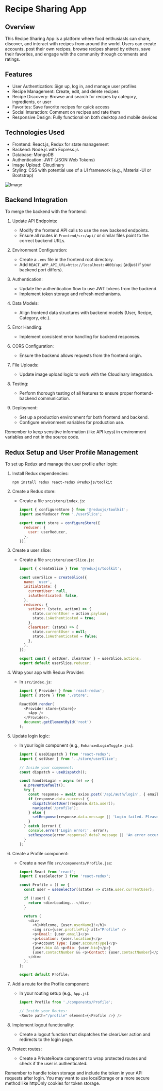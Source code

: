 
# Recipe Sharing App

## Overview
This Recipe Sharing App is a platform where food enthusiasts can share, discover, and interact with recipes from around the world. Users can create accounts, post their own recipes, browse recipes shared by others, save their favorites, and engage with the community through comments and ratings.

## Features
- User Authentication: Sign up, log in, and manage user profiles
- Recipe Management: Create, edit, and delete recipes
- Recipe Discovery: Browse and search for recipes by category, ingredients, or user
- Favorites: Save favorite recipes for quick access
- Social Interaction: Comment on recipes and rate them
- Responsive Design: Fully functional on both desktop and mobile devices

## Technologies Used
- Frontend: React.js, Redux for state management
- Backend: Node.js with Express.js
- Database: MongoDB
- Authentication: JWT (JSON Web Tokens)
- Image Upload: Cloudinary
- Styling: CSS with potential use of a UI framework (e.g., Material-UI or Bootstrap)

![Image](image.png)








## Backend Integration

To merge the backend with the frontend:

1. Update API Endpoints:
   - Modify the frontend API calls to use the new backend endpoints.
   - Ensure all routes in `Frontend/src/api/` or similar files point to the correct backend URLs.

2. Environment Configuration:
   - Create a `.env` file in the frontend root directory.
   - Add `REACT_APP_API_URL=http://localhost:4000/api` (adjust if your backend port differs).

3. Authentication:
   - Update the authentication flow to use JWT tokens from the backend.
   - Implement token storage and refresh mechanisms.

4. Data Models:
   - Align frontend data structures with backend models (User, Recipe, Category, etc.).

5. Error Handling:
   - Implement consistent error handling for backend responses.

6. CORS Configuration:
   - Ensure the backend allows requests from the frontend origin.

7. File Uploads:
   - Update image upload logic to work with the Cloudinary integration.

8. Testing:
   - Perform thorough testing of all features to ensure proper frontend-backend communication.

9. Deployment:
   - Set up a production environment for both frontend and backend.
   - Configure environment variables for production use.

Remember to keep sensitive information (like API keys) in environment variables and not in the source code.




## Redux Setup and User Profile Management

To set up Redux and manage the user profile after login:

1. Install Redux dependencies:
   ```
   npm install redux react-redux @reduxjs/toolkit
   ```

2. Create a Redux store:
   - Create a file `src/store/index.js`:
     ```javascript
     import { configureStore } from '@reduxjs/toolkit';
     import userReducer from './userSlice';

     export const store = configureStore({
       reducer: {
         user: userReducer,
       },
     });
     ```

3. Create a user slice:
   - Create a file `src/store/userSlice.js`:
     ```javascript
     import { createSlice } from '@reduxjs/toolkit';

     const userSlice = createSlice({
       name: 'user',
       initialState: {
         currentUser: null,
         isAuthenticated: false,
       },
       reducers: {
         setUser: (state, action) => {
           state.currentUser = action.payload;
           state.isAuthenticated = true;
         },
         clearUser: (state) => {
           state.currentUser = null;
           state.isAuthenticated = false;
         },
       },
     });

     export const { setUser, clearUser } = userSlice.actions;
     export default userSlice.reducer;
     ```

4. Wrap your app with Redux Provider:
   - In `src/index.js`:
     ```javascript
     import { Provider } from 'react-redux';
     import { store } from './store';

     ReactDOM.render(
       <Provider store={store}>
         <App />
       </Provider>,
       document.getElementById('root')
     );
     ```

5. Update login logic:
   - In your login component (e.g., `EnhancedLoginToggle.jsx`):
     ```javascript
     import { useDispatch } from 'react-redux';
     import { setUser } from '../store/userSlice';

     // Inside your component:
     const dispatch = useDispatch();

     const handleLogin = async (e) => {
       e.preventDefault();
       try {
         const response = await axios.post('/api/auth/login', { email, password });
         if (response.data.success) {
           dispatch(setUser(response.data.user));
           navigate('/profile');
         } else {
           setResponse(response.data.message || 'Login failed. Please try again.');
         }
       } catch (error) {
         console.error('Login error:', error);
         setResponse(error.response?.data?.message || 'An error occurred during login.');
       }
     };
     ```

6. Create a Profile component:
   - Create a new file `src/components/Profile.jsx`:
     ```javascript
     import React from 'react';
     import { useSelector } from 'react-redux';

     const Profile = () => {
       const user = useSelector((state) => state.user.currentUser);

       if (!user) {
         return <div>Loading...</div>;
       }

       return (
         <div>
           <h1>Welcome, {user.userName}!</h1>
           <img src={user.profilePic} alt="Profile" />
           <p>Email: {user.email}</p>
           <p>Location: {user.location}</p>
           <p>Account Type: {user.accountType}</p>
           {user.bio && <p>Bio: {user.bio}</p>}
           {user.contactNumber && <p>Contact: {user.contactNumber}</p>}
         </div>
       );
     };

     export default Profile;
     ```

7. Add a route for the Profile component:
   - In your routing setup (e.g., `App.js`):
     ```javascript
     import Profile from './components/Profile';

     // Inside your Routes:
     <Route path="/profile" element={<Profile />} />
     ```

8. Implement logout functionality:
   - Create a logout function that dispatches the clearUser action and redirects to the login page.

9. Protect routes:
   - Create a PrivateRoute component to wrap protected routes and check if the user is authenticated.

Remember to handle token storage and include the token in your API requests after login. You may want to use localStorage or a more secure method like httpOnly cookies for token storage.


